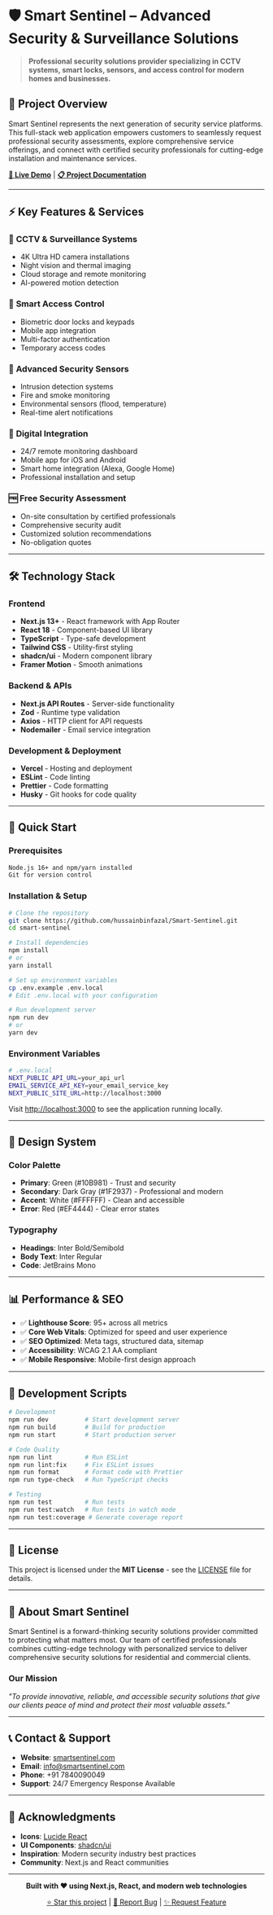 # 🛡️ Smart Sentinel – Advanced Security & Surveillance Solutions

> **Professional security solutions provider specializing in CCTV systems, smart locks, sensors, and access control for modern homes and businesses.**



## 🎯 Project Overview

Smart Sentinel represents the next generation of security service platforms. This full-stack web application empowers customers to seamlessly request professional security assessments, explore comprehensive service offerings, and connect with certified security professionals for cutting-edge installation and maintenance services.

**[🔗 Live Demo](https://www.smartsentinel.in/)** | **[📋 Project Documentation](./docs/README.md)**

---

## ⚡ Key Features & Services

### 🎥 **CCTV & Surveillance Systems**
- 4K Ultra HD camera installations
- Night vision and thermal imaging
- Cloud storage and remote monitoring
- AI-powered motion detection

### 🔐 **Smart Access Control**
- Biometric door locks and keypads
- Mobile app integration
- Multi-factor authentication
- Temporary access codes

### 🚨 **Advanced Security Sensors**
- Intrusion detection systems
- Fire and smoke monitoring
- Environmental sensors (flood, temperature)
- Real-time alert notifications

### 📱 **Digital Integration**
- 24/7 remote monitoring dashboard
- Mobile app for iOS and Android
- Smart home integration (Alexa, Google Home)
- Professional installation and setup

### 🆓 **Free Security Assessment**
- On-site consultation by certified professionals
- Comprehensive security audit
- Customized solution recommendations
- No-obligation quotes

---

## 🛠️ Technology Stack

### **Frontend**
- **Next.js 13+** - React framework with App Router
- **React 18** - Component-based UI library
- **TypeScript** - Type-safe development
- **Tailwind CSS** - Utility-first styling
- **shadcn/ui** - Modern component library
- **Framer Motion** - Smooth animations

### **Backend & APIs**
- **Next.js API Routes** - Server-side functionality
- **Zod** - Runtime type validation
- **Axios** - HTTP client for API requests
- **Nodemailer** - Email service integration

### **Development & Deployment**
- **Vercel** - Hosting and deployment
- **ESLint** - Code linting
- **Prettier** - Code formatting
- **Husky** - Git hooks for code quality

---

## 🚀 Quick Start

### Prerequisites
```bash
Node.js 16+ and npm/yarn installed
Git for version control
```

### Installation & Setup
```bash
# Clone the repository
git clone https://github.com/hussainbinfazal/Smart-Sentinel.git
cd smart-sentinel

# Install dependencies
npm install
# or
yarn install

# Set up environment variables
cp .env.example .env.local
# Edit .env.local with your configuration

# Run development server
npm run dev
# or
yarn dev
```

### Environment Variables
```bash
# .env.local
NEXT_PUBLIC_API_URL=your_api_url
EMAIL_SERVICE_API_KEY=your_email_service_key
NEXT_PUBLIC_SITE_URL=http://localhost:3000
```

Visit [http://localhost:3000](http://localhost:3000) to see the application running locally.

---



## 🎨 Design System

### Color Palette
- **Primary**: Green (#10B981) - Trust and security
- **Secondary**: Dark Gray (#1F2937) - Professional and modern
- **Accent**: White (#FFFFFF) - Clean and accessible
- **Error**: Red (#EF4444) - Clear error states

### Typography
- **Headings**: Inter Bold/Semibold
- **Body Text**: Inter Regular
- **Code**: JetBrains Mono

---

## 📊 Performance & SEO

- ✅ **Lighthouse Score**: 95+ across all metrics
- ✅ **Core Web Vitals**: Optimized for speed and user experience
- ✅ **SEO Optimized**: Meta tags, structured data, sitemap
- ✅ **Accessibility**: WCAG 2.1 AA compliant
- ✅ **Mobile Responsive**: Mobile-first design approach

---

## 🔧 Development Scripts

```bash
# Development
npm run dev          # Start development server
npm run build        # Build for production
npm run start        # Start production server

# Code Quality
npm run lint         # Run ESLint
npm run lint:fix     # Fix ESLint issues
npm run format       # Format code with Prettier
npm run type-check   # Run TypeScript checks

# Testing
npm run test         # Run tests
npm run test:watch   # Run tests in watch mode
npm run test:coverage # Generate coverage report
```

---



## 📝 License

This project is licensed under the **MIT License** - see the [LICENSE](LICENSE) file for details.

---

## 🏢 About Smart Sentinel

Smart Sentinel is a forward-thinking security solutions provider committed to protecting what matters most. Our team of certified professionals combines cutting-edge technology with personalized service to deliver comprehensive security solutions for residential and commercial clients.

### Our Mission
*"To provide innovative, reliable, and accessible security solutions that give our clients peace of mind and protect their most valuable assets."*

---

## 📞 Contact & Support

- **Website**: [smartsentinel.com](https://smartsentinel.com)
- **Email**: info@smartsentinel.com
- **Phone**: +91 7840090049
- **Support**: 24/7 Emergency Response Available

---

## 🙏 Acknowledgments

- **Icons**: [Lucide React](https://lucide.dev/)
- **UI Components**: [shadcn/ui](https://ui.shadcn.com/)
- **Inspiration**: Modern security industry best practices
- **Community**: Next.js and React communities

---

<div align="center">

**Built with ❤️ using Next.js, React, and modern web technologies**

[⭐ Star this project](https://github.com/hussainbinfazal/Smart-Sentinel) | [🐛 Report Bug](https://github.com/hussainbinfazal/Smart-Sentinel/issues) | [✨ Request Feature](https://github.com/hussainbinfazal/Smart-Sentinel/issues)

</div>
